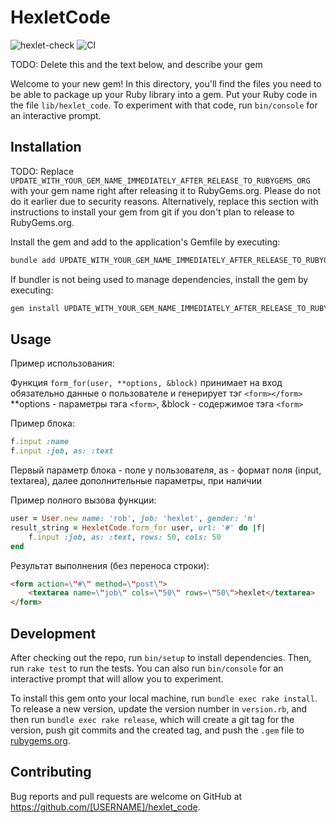 # HexletCode

![hexlet-check](https://github.com/MaksimovYuriy/rails-project-63/actions/workflows/hexlet-check.yml/badge.svg)
![CI](https://github.com/MaksimovYuriy/rails-project-63/actions/workflows/hexlet-check.yml)

TODO: Delete this and the text below, and describe your gem

Welcome to your new gem! In this directory, you'll find the files you need to be able to package up your Ruby library into a gem. Put your Ruby code in the file `lib/hexlet_code`. To experiment with that code, run `bin/console` for an interactive prompt.

## Installation

TODO: Replace `UPDATE_WITH_YOUR_GEM_NAME_IMMEDIATELY_AFTER_RELEASE_TO_RUBYGEMS_ORG` with your gem name right after releasing it to RubyGems.org. Please do not do it earlier due to security reasons. Alternatively, replace this section with instructions to install your gem from git if you don't plan to release to RubyGems.org.

Install the gem and add to the application's Gemfile by executing:

```bash
bundle add UPDATE_WITH_YOUR_GEM_NAME_IMMEDIATELY_AFTER_RELEASE_TO_RUBYGEMS_ORG
```

If bundler is not being used to manage dependencies, install the gem by executing:

```bash
gem install UPDATE_WITH_YOUR_GEM_NAME_IMMEDIATELY_AFTER_RELEASE_TO_RUBYGEMS_ORG
```

## Usage

Пример использования:

Функция `form_for(user, **options, &block)` принимает на вход обязательно данные о пользователе и генерирует тэг `<form></form>`
**options - параметры тэга `<form>`, &block - содержимое тэга `<form>`

Пример блока:


```ruby
f.input :name
f.input :job, as: :text
```

Первый параметр блока - поле у пользователя, as - формат поля (input, textarea), далее дополнительные параметры, при наличии

Пример полного вызова функции:

```ruby
user = User.new name: 'rob', job: 'hexlet', gender: 'm'
result_string = HexletCode.form_for user, url: '#' do |f|
    f.input :job, as: :text, rows: 50, cols: 50
end
```

Результат выполнения (без переноса строки):

```html
<form action=\"#\" method=\"post\">
    <textarea name=\"job\" cols=\"50\" rows=\"50\">hexlet</textarea>
</form>
```

## Development

After checking out the repo, run `bin/setup` to install dependencies. Then, run `rake test` to run the tests. You can also run `bin/console` for an interactive prompt that will allow you to experiment.

To install this gem onto your local machine, run `bundle exec rake install`. To release a new version, update the version number in `version.rb`, and then run `bundle exec rake release`, which will create a git tag for the version, push git commits and the created tag, and push the `.gem` file to [rubygems.org](https://rubygems.org).

## Contributing

Bug reports and pull requests are welcome on GitHub at https://github.com/[USERNAME]/hexlet_code.
